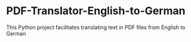 # PDF-Translator-English-to-German
This Python project facilitates translating text in PDF files from English to German
